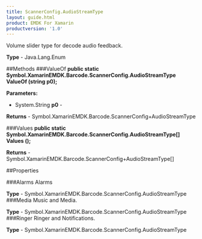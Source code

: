 ```yaml
---
title: ScannerConfig.AudioStreamType
layout: guide.html
product: EMDK For Xamarin
productversion: '1.0'
---
```

Volume slider type for decode audio feedback.

**Type** - Java.Lang.Enum

##Methods
###ValueOf
**public static Symbol.XamarinEMDK.Barcode.ScannerConfig.AudioStreamType ValueOf (string p0);**


        

**Parameters:** 

* System.String **p0** - 
        

**Returns** - Symbol.XamarinEMDK.Barcode.ScannerConfig+AudioStreamType

###Values
**public static Symbol.XamarinEMDK.Barcode.ScannerConfig.AudioStreamType[] Values ();**


        


**Returns** - Symbol.XamarinEMDK.Barcode.ScannerConfig+AudioStreamType[]

##Properties

###Alarms
Alarms

**Type** - Symbol.XamarinEMDK.Barcode.ScannerConfig.AudioStreamType
###Media
Music and Media.

**Type** - Symbol.XamarinEMDK.Barcode.ScannerConfig.AudioStreamType
###Ringer
Ringer and Notifications.

**Type** - Symbol.XamarinEMDK.Barcode.ScannerConfig.AudioStreamType












